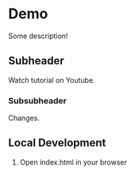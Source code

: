 # Demo

Some description!

## Subheader

Watch tutorial on Youtube.

### Subsubheader

Changes.

## Local Development

1. Open index.html in your browser